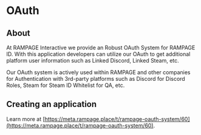 # OAuth

## About

At RAMPAGE Interactive we provide an Robust OAuth System for RAMPAGE ID. With this application developers can utilize our OAuth to get additional platform user information such as Linked Discord, Linked Steam, etc.

Our OAuth system is actively used within RAMPAGE and other companies for Authentication with 3rd-party platforms such as Discord for Discord Roles, Steam for Steam ID Whitelist for QA, etc.

## Creating an application

Learn more at [https://meta.rampage.place/t/rampage-oauth-system/60](https://meta.rampage.place/t/rampage-oauth-system/60).
